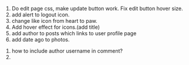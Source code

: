 <!-- TODO -->
1. Do edit page css, make update button work. Fix edit button hover size.
2. add alert to logout icon.
3. change like icon from heart to paw.
4. Add hover effect for icons.(add title)
5. add author to posts which links to user profile page
6. add date ago to photos.

<!-- questions -->
1. how to include author username in comment?
2.
